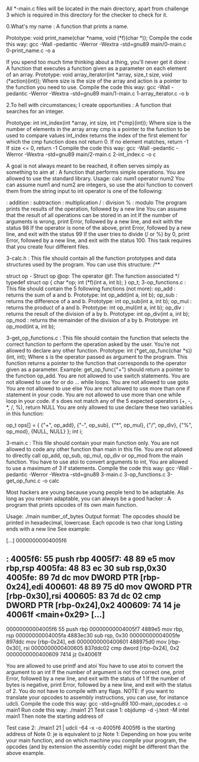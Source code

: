 All *-main.c files will be located in the main directory, apart from challenge 3 which is required in this directory for the checker to check for it.

0.What's my name : A function that prints a name.

Prototype: void print_name(char *name, void (*f)(char *)); Compile the code this way: gcc -Wall -pedantic -Werror -Wextra -std=gnu89 main/0-main.c 0-print_name.c -o a

If you spend too much time thinking about a thing, you'll never get it done : A function that executes a function given as a parameter on each element of an array.
Prototype: void array_iterator(int *array, size_t size, void (*action)(int)); Where size is the size of the array and action is a pointer to the function you need to use. Compile the code this way: gcc -Wall -pedantic -Werror -Wextra -std=gnu89 main/1-main.c 1-array_iterator.c -o b

2.To hell with circumstances; I create opportunities : A function that searches for an integer.

Prototype: int int_index(int *array, int size, int (*cmp)(int)); Where size is the number of elements in the array array cmp is a pointer to the function to be used to compare values int_index returns the index of the first element for which the cmp function does not return 0. If no element matches, return -1 If size <= 0, return -1 Compile the code this way: gcc -Wall -pedantic -Werror -Wextra -std=gnu89 main/2-main.c 2-int_index.c -o c

A goal is not always meant to be reached, it often serves simply as something to aim at : A function that performs simple operations.
You are allowed to use the standard library. Usage: calc num1 operator num2 You can assume num1 and num2 are integers, so use the atoi function to convert them from the string input to int operator is one of the following:

: addition
: subtraction
: multiplication / : division % : modulo The program prints the results of the operation, followed by a new line You can assume that the result of all operations can be stored in an int If the number of arguments is wrong, print Error, followed by a new line, and exit with the status 98 If the operator is none of the above, print Error, followed by a new line, and exit with the status 99 If the user tries to divide (/ or %) by 0, print Error, followed by a new line, and exit with the status 100.
This task requires that you create four different files.

3-calc.h : This file should contain all the function prototypes and data structures used by the program. You can use this structure: /**

struct op - Struct op
@op: The operator
@f: The function associated */ typedef struct op { char *op; int (*f)(int a, int b); } op_t;
3-op_functions.c : This file should contain the 5 following functions (not more): op_add : returns the sum of a and b. Prototype: int op_add(int a, int b); op_sub : returns the difference of a and b. Prototype: int op_sub(int a, int b); op_mul : returns the product of a and b. Prototype: int op_mul(int a, int b); op_div : returns the result of the division of a by b. Prototype: int op_div(int a, int b); op_mod : returns the remainder of the division of a by b. Prototype: int op_mod(int a, int b);

3-get_op_functions.c : This file should contain the function that selects the correct function to perform the operation asked by the user. You’re not allowed to declare any other function. Prototype: int (*get_op_func(char *s))(int, int); Where s is the operator passed as argument to the program. This function returns a pointer to the function that corresponds to the operator given as a parameter. Example: get_op_func("+") should return a pointer to the function op_add. You are not allowed to use switch statements. You are not allowed to use for or do ... while loops. You are not allowed to use goto You are not allowed to use else You are not allowed to use more than one if statement in your code. You are not allowed to use more than one while loop in your code. if s does not match any of the 5 expected operators (+, -, *, /, %), return NULL You are only allowed to use declare these two variables in this function:

op_t ops[] = { {"+", op_add}, {"-", op_sub}, {"*", op_mul}, {"/", op_div}, {"%", op_mod}, {NULL, NULL} }; int i;

3-main.c : This file should contain your main function only. You are not allowed to code any other function than main in this file. You are not allowed to directly call op_add, op_sub, op_mul, op_div or op_mod from the main function. You have to use atoi to convert arguments to int, You are allowed to use a maximum of 3 if statements. Compile the code this way: gcc -Wall -pedantic -Werror -Wextra -std=gnu89 3-main.c 3-op_functions.c 3-get_op_func.c -o calc

Most hackers are young because young people tend to be adaptable. As long as you remain adaptable, you can always be a good hacker : A program that prints opcodes of its own main function.

Usage: ./main number_of_bytes Output format: The opcodes should be printed in hexadecimal, lowercase. Each opcode is two char long Listing ends with a new line See example:

[...] 00000000004005f6

: 4005f6: 55 push rbp 4005f7: 48 89 e5 mov rbp,rsp 4005fa: 48 83 ec 30 sub rsp,0x30 4005fe: 89 7d dc mov DWORD PTR [rbp-0x24],edi 400601: 48 89 75 d0 mov QWORD PTR [rbp-0x30],rsi 400605: 83 7d dc 02 cmp DWORD PTR [rbp-0x24],0x2 400609: 74 14 je 40061f <main+0x29> [...]
---------------------------------------------------------------
00000000004005f6 55 push rbp
00000000004005f7 4889e5 mov rbp, rsp
00000000004005fa 4883ec30 sub rsp, 0x30
00000000004005fe 897ddc mov [rbp-0x24], edi
0000000000400601 488975d0 mov [rbp-0x30], rsi
0000000000400605 837ddc02 cmp dword [rbp-0x24], 0x2 0000000000400609 7414 jz 0x40061f

You are allowed to use printf and atoi You have to use atoi to convert the argument to an int If the number of argument is not the correct one, print Error, followed by a new line, and exit with the status of 1 If the number of bytes is negative, print Error, followed by a new line, and exit with the status of 2. You do not have to compile with any flags. NOTE: if you want to translate your opcodes to assembly instructions, you can use, for instance udcli. Compile the code this way: gcc -std=gnu89 100-main_opcodes.c -o main1 Run code this way: ./main1 21 Test case 1: objdump -d -j.text -M intel main1 Then note the starting address of

Test case 2: ./main1 21 | udcli -64 -x -o 4005f6 4005f6 is the starting address of Note 0: je is equivalent to jz Note 1: Depending on how you write your main function, and on which machine you compile your program, the opcodes (and by extension the assembly code) might be different than the above example.
